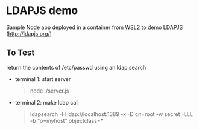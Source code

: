 # LDAPJS demo
Sample Node app deployed in a container from WSL2 to demo LDAPJS (http://ldapjs.org/)

## To Test
return the contents of /etc/passwd using an ldap search

- terminal 1: start server
    >node ./server.js
- terminal 2: make ldap call
    >ldapsearch -H ldap://localhost:1389 -x -D cn=root -w secret -LLL -b "o=myhost" objectclass=*
